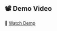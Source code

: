 ## 📽️ Demo Video

🎥 [ Watch Demp ](https://drive.google.com/file/d/1Qy9zXUXX_WcGIUG82drNATQupFwzmWij/view)
